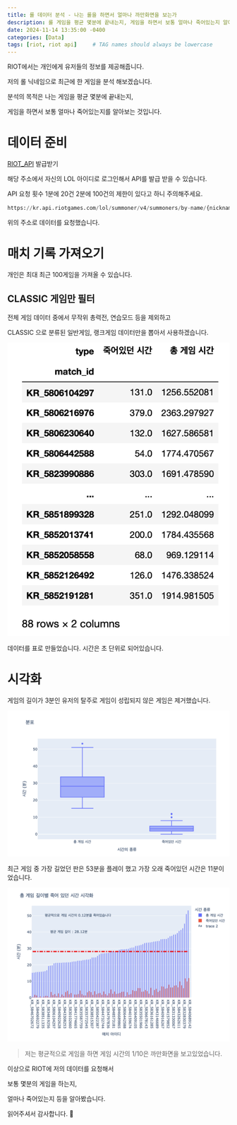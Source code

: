 ```yaml
---
title: 롤 데이터 분석 - 나는 롤을 하면서 얼마나 까만화면을 보는가
description: 롤 게임을 평균 몇분에 끝내는지, 게임을 하면서 보통 얼마나 죽어있는지 알아보겠습니다.
date: 2024-11-14 13:35:00 -0400
categories: [Data]
tags: [riot, riot api]     # TAG names should always be lowercase
---
```

  
RIOT에서는 개인에게 유저들의 정보를 제공해줍니다.

저의 롤 닉네임으로 최근에 한 게임을 분석 해보겠습니다.

분석의 목적은 나는 게임을 평균 몇분에 끝내는지,

게임을 하면서 보통 얼마나 죽어있는지를 알아보는 것입니다.
  
# 데이터 준비
  
[RIOT_API](https://github.com/dongdongju96/data-story/blob/main/league_of_legends/riot_api_useage_1.ipynb) 발급받기

해당 주소에서 자신의 LOL 아이디로 로그인해서 API를 발급 받을 수 있습니다.
  
API 요청 횟수 1분에 20건 2분에 100건의 제한이 있다고 하니 주의해주세요.

```python
https://kr.api.riotgames.com/lol/summoner/v4/summoners/by-name/{nickname}?api_key={riot_token}
```

위의 주소로 데이터를 요청했습니다.
  
# 매치 기록 가져오기
 
개인은 최대 최근 100게임을 가져올 수 있습니다.
  
## CLASSIC 게임만 필터
전체 게임 데이터 중에서 무작위 총력전, 연습모드 등을 제외하고

CLASSIC 으로 분류된 일반게임, 랭크게임 데이터만을 뽑아서 사용하겠습니다.

![](/images/lolblackscreencheck/e37ab82f-4fd6-4a1e-819c-aa0a365e56f1-image.png)

데이터를 표로 만들었습니다.
시간은 초 단위로 되어있습니다.
  
 # 시각화
 게임의 길이가 3분인 유저의 탈주로 게임이 성립되지 않은 게임은 제거했습니다.
  
  ![](/images/lolblackscreencheck/b23688a0-e382-42eb-b277-b688da087887-image.png)

  최근 게임 중 가장 길었던 판은 53분을 플레이 했고
  가장 오래 죽어있던 시간은 11분이었습니다.

  ![](/images/lolblackscreencheck/ee5848ce-9d13-42b9-b54b-96c0b45bb826-image.png)

> 저는 평균적으로 게임을 하면 게임 시간의 1/10은 까만화면을 보고있었습니다.
  
이상으로 RIOT에 저의 데이터를 요청해서

보통 몇분의 게임을 하는지,

얼마나 죽어있는지 등을 알아봤습니다.

읽어주셔서 감사합니다. 🙂